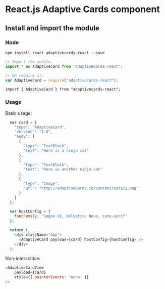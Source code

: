# React.js Adaptive Cards component

## Install and import the module

### Node

```console
npm install react adaptivecards-react --save
```

```js
// Import the module:
import * as AdaptiveCard from "adaptivecards-react";

// OR require it:
var AdaptiveCard = require("adaptivecards-react");
```

```tsx
import { AdaptiveCard } from "adaptivecards-react";
```

### Usage

Basic usage:

```js
  var card = {
    "type": "AdaptiveCard",
    "version": "1.0",
    "body": [
      {
        "type": "TextBlock",
        "text": "Here is a ninja cat"
      },
      {
        "type": "TextBlock",
        "text": "Here is another ninja cat"
      },
      {
        "type": "Image",
        "url": "http://adaptivecards.io/content/cats/1.png"
      }
    ]
  };

  var hostConfig = {
    fontFamily: "Segoe UI, Helvetica Neue, sans-serif"
  };

  return (
    <div className="App">
      <AdaptiveCard payload={card} hostConfig={hostConfig} />
    </div>
  );
```

Non-interactible:

```js
<AdaptiveCardView
    payload={card}
    style={{ pointerEvents: 'none' }}
/>
```
